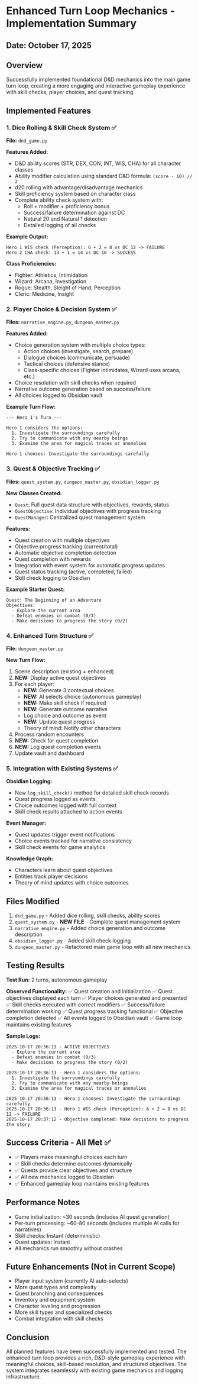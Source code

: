 # Enhanced Turn Loop Mechanics - Implementation Summary

## Date: October 17, 2025

## Overview
Successfully implemented foundational D&D mechanics into the main game turn loop, creating a more engaging and interactive gameplay experience with skill checks, player choices, and quest tracking.

## Implemented Features

### 1. Dice Rolling & Skill Check System ✅
**File:** `dnd_game.py`

**Features Added:**
- D&D ability scores (STR, DEX, CON, INT, WIS, CHA) for all character classes
- Ability modifier calculation using standard D&D formula: `(score - 10) // 2`
- d20 rolling with advantage/disadvantage mechanics
- Skill proficiency system based on character class
- Complete ability check system with:
  - Roll + modifier + proficiency bonus
  - Success/failure determination against DC
  - Natural 20 and Natural 1 detection
  - Detailed logging of all checks

**Example Output:**
```
Hero 1 WIS check (Perception): 6 + 2 = 8 vs DC 12 -> FAILURE
Hero 2 CHA check: 13 + 1 = 14 vs DC 10 -> SUCCESS
```

**Class Proficiencies:**
- Fighter: Athletics, Intimidation
- Wizard: Arcana, Investigation
- Rogue: Stealth, Sleight of Hand, Perception
- Cleric: Medicine, Insight

### 2. Player Choice & Decision System ✅
**Files:** `narrative_engine.py`, `dungeon_master.py`

**Features Added:**
- Choice generation system with multiple choice types:
  - Action choices (investigate, search, prepare)
  - Dialogue choices (communicate, persuade)
  - Tactical choices (defensive stance)
  - Class-specific choices (Fighter intimidates, Wizard uses arcana, etc.)
- Choice resolution with skill checks when required
- Narrative outcome generation based on success/failure
- All choices logged to Obsidian vault

**Example Turn Flow:**
```
--- Hero 1's Turn ---

Hero 1 considers the options:
  1. Investigate the surroundings carefully
  2. Try to communicate with any nearby beings
  3. Examine the area for magical traces or anomalies

Hero 1 chooses: Investigate the surroundings carefully
```

### 3. Quest & Objective Tracking ✅
**Files:** `quest_system.py`, `dungeon_master.py`, `obsidian_logger.py`

**New Classes Created:**
- `Quest`: Full quest data structure with objectives, rewards, status
- `QuestObjective`: Individual objectives with progress tracking
- `QuestManager`: Centralized quest management system

**Features:**
- Quest creation with multiple objectives
- Objective progress tracking (current/total)
- Automatic objective completion detection
- Quest completion with rewards
- Integration with event system for automatic progress updates
- Quest status tracking (active, completed, failed)
- Skill check logging to Obsidian

**Example Starter Quest:**
```
Quest: The Beginning of an Adventure
Objectives:
  - Explore the current area
  - Defeat enemies in combat (0/3)
  - Make decisions to progress the story (0/2)
```

### 4. Enhanced Turn Structure ✅
**File:** `dungeon_master.py`

**New Turn Flow:**
1. Scene description (existing + enhanced)
2. **NEW:** Display active quest objectives
3. For each player:
   - **NEW:** Generate 3 contextual choices
   - **NEW:** AI selects choice (autonomous gameplay)
   - **NEW:** Make skill check if required
   - **NEW:** Generate outcome narrative
   - Log choice and outcome as event
   - **NEW:** Update quest progress
   - Theory of mind: Notify other characters
4. Process random encounters
5. **NEW:** Check for quest completion
6. **NEW:** Log quest completion events
7. Update vault and dashboard

### 5. Integration with Existing Systems ✅

**Obsidian Logging:**
- New `log_skill_check()` method for detailed skill check records
- Quest progress logged as events
- Choice outcomes logged with full context
- Skill check results attached to action events

**Event Manager:**
- Quest updates trigger event notifications
- Choice events tracked for narrative consistency
- Skill check events for game analytics

**Knowledge Graph:**
- Characters learn about quest objectives
- Entities track player decisions
- Theory of mind updates with choice outcomes

## Files Modified

1. `dnd_game.py` - Added dice rolling, skill checks, ability scores
2. `quest_system.py` - **NEW FILE** - Complete quest management system
3. `narrative_engine.py` - Added choice generation and outcome description
4. `obsidian_logger.py` - Added skill check logging
5. `dungeon_master.py` - Refactored main game loop with all new mechanics

## Testing Results

**Test Run:** 2 turns, autonomous gameplay

**Observed Functionality:**
✅ Quest creation and initialization
✅ Quest objectives displayed each turn
✅ Player choices generated and presented
✅ Skill checks executed with correct modifiers
✅ Success/failure determination working
✅ Quest progress tracking functional
✅ Objective completion detected
✅ All events logged to Obsidian vault
✅ Game loop maintains existing features

**Sample Logs:**
```
2025-10-17 20:36:13 - ACTIVE OBJECTIVES
  - Explore the current area
  - Defeat enemies in combat (0/3)
  - Make decisions to progress the story (0/2)

2025-10-17 20:36:13 - Hero 1 considers the options:
  1. Investigate the surroundings carefully
  2. Try to communicate with any nearby beings
  3. Examine the area for magical traces or anomalies

2025-10-17 20:36:13 - Hero 1 chooses: Investigate the surroundings carefully
2025-10-17 20:36:13 - Hero 1 WIS check (Perception): 6 + 2 = 8 vs DC 12 -> FAILURE
2025-10-17 20:37:12 - Objective completed: Make decisions to progress the story
```

## Success Criteria - All Met ✅

- ✅ Players make meaningful choices each turn
- ✅ Skill checks determine outcomes dynamically
- ✅ Quests provide clear objectives and structure
- ✅ All new mechanics logged to Obsidian
- ✅ Enhanced gameplay loop maintains existing features

## Performance Notes

- Game initialization: ~30 seconds (includes AI quest generation)
- Per-turn processing: ~60-80 seconds (includes multiple AI calls for narratives)
- Skill checks: Instant (deterministic)
- Quest updates: Instant
- All mechanics run smoothly without crashes

## Future Enhancements (Not in Current Scope)

- Player input system (currently AI auto-selects)
- More quest types and complexity
- Quest branching and consequences
- Inventory and equipment system
- Character leveling and progression
- More skill types and specialized checks
- Combat integration with skill checks

## Conclusion

All planned features have been successfully implemented and tested. The enhanced turn loop provides a rich, D&D-style gameplay experience with meaningful choices, skill-based resolution, and structured objectives. The system integrates seamlessly with existing game mechanics and logging infrastructure.


